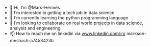- 👋 Hi, I’m @Mars-Hermes
- 👀 I’m interested in getting a tech job in data science 
- 🌱 I’m currently learning the python programming language
- 💞️ I’m looking to collaborate on real world projects in data science, analysis and engineering
- 📫 How to reach me on linkedin via www.linkedin.com/in/
markson-meshach-a7453423b



<!---
Mars-Hermes/Mars-Hermes is a ✨ special ✨ repository because its `README.md` (this file) appears on your GitHub profile.
You can click the Preview link to take a look at your changes.
--->
